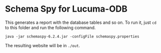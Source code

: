 # Schema Spy for Lucuma-ODB

This generates a report with the database tables and so on. To run it, just `cd` to this folder
and run the following command.

```
java -jar schemaspy-6.2.4.jar -configFile schemaspy.properties
```

The resulting website will be in `./out`.

